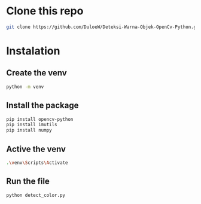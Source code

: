 # Clone this repo
```bash
git clone https://github.com/DuloeW/Deteksi-Warna-Objek-OpenCv-Python.git
```

# Instalation

## Create the venv
```bash
python -m venv
```

## Install the package
```bash
pip install opencv-python
pip install imutils
pip install numpy
```
## Active the venv
```bash
.\venv\Scripts\Activate
```

## Run the file
```bash
python detect_color.py
```


